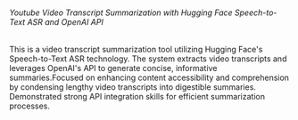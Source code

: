 ###### Youtube Video Transcript Summarization with Hugging Face Speech-to-Text ASR and OpenAI API ######

This is a video transcript summarization tool utilizing Hugging Face's Speech-to-Text ASR technology. The system extracts video transcripts and leverages OpenAI's API to generate concise, informative summaries.Focused on enhancing content accessibility and comprehension by condensing lengthy video transcripts into digestible summaries. Demonstrated strong API integration skills for efficient summarization processes.
